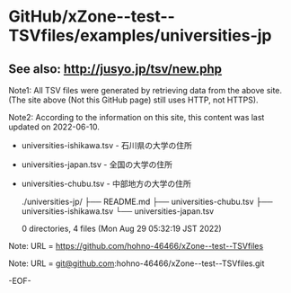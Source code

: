 # GitHub/xZone--test--TSVfiles/examples/universities-jp

## See also: http://jusyo.jp/tsv/new.php

Note1: All TSV files were generated by retrieving data from the above site.
(The site above (Not this GitHub page) still uses HTTP, not HTTPS).

Note2: According to the information on this site, this content was last updated on 2022-06-10.

* universities-ishikawa.tsv	- 石川県の大学の住所

* universities-japan.tsv	- 全国の大学の住所

* universities-chubu.tsv	- 中部地方の大学の住所


    ./universities-jp/
     ├──  README.md
     ├──  universities-chubu.tsv
     ├──  universities-ishikawa.tsv
     └──  universities-japan.tsv
     
     0 directories, 4 files (Mon Aug 29 05:32:19 JST 2022)


Note: URL = https://github.com/hohno-46466/xZone--test--TSVfiles

Note: URL = git@github.com:hohno-46466/xZone--test--TSVfiles.git

-EOF-
